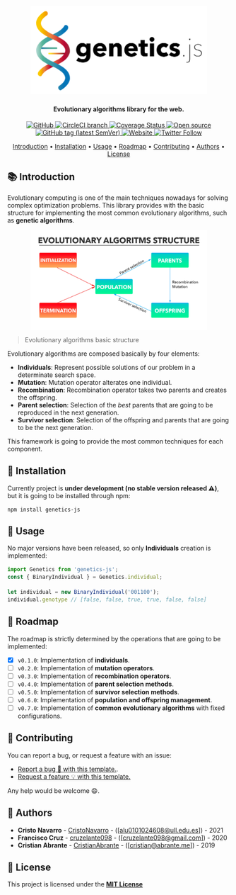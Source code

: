 <h1 align="center">
  <img src="https://github.com/GeneticsJS/GeneticsJS/raw/master/assets/images/logo.png" alt="genetics.js logo" width="400">
</h1>

<h4 align="center">
  Evolutionary algorithms library for the web.
</h4>

<p align="center">
    <a href="https://github.com/CristianAbrante/GeneticsJS/blob/master/LICENSE">
        <img alt="GitHub" src="https://img.shields.io/github/license/CristianAbrante/GeneticsJS.svg">
    </a>
    <a href="https://circleci.com/gh/CristianAbrante/workflows/GeneticsJS">
        <img alt="CircleCI branch" src="https://img.shields.io/circleci/project/github/CristianAbrante/GeneticsJS/master.svg">
    </a>
    <a href="https://coveralls.io/github/CristianAbrante/GeneticsJS">
        <img src='https://coveralls.io/repos/github/CristianAbrante/GeneticsJS/badge.svg?branch=master' alt='Coverage Status' />
    </a>
    <a href="https://github.com/ellerbrock/open-source-badges/">
        <img src="https://badges.frapsoft.com/os/v1/open-source.svg?v=103g" alt="Open source">
    </a>
    <a href="https://coveralls.io/github/CristianAbrante/GeneticsJS">
        <img alt="GitHub tag (latest SemVer)" src="https://img.shields.io/github/tag/CristianAbrante/GeneticsJS.svg">
    </a>
    <a href="https://geneticsjs.wordpress.com/">
        <img alt="Website" src="https://img.shields.io/website/https/geneticsjs.wordpress.com.svg">
    </a>
    <a href="https://twitter.com/GeneticsJs">
        <img alt="Twitter Follow" src="https://img.shields.io/twitter/follow/GeneticsJS.svg?label=Follow&style=social">
    </a>
</p>

<p align="center">
  <a href="#introduction">Introduction</a> •
  <a href="#installation">Installation</a> •
  <a href="#usage">Usage</a> •
  <a href="#roadmap">Roadmap</a> •
  <a href="#contributing">Contributing</a> •
  <a href="#authors">Authors</a> •
  <a href="#license">License</a>
</p>

## 📚 Introduction
Evolutionary computing is one of the main techniques nowadays
for solving complex optimization problems. This library provides 
with the basic structure for implementing the most common evolutionary
algorithms, such as **genetic algorithms**.

<p align="center">
    <img src="https://github.com/GeneticsJS/GeneticsJS/raw/master/assets/images/ea-structure.jpg" align="center" alt="drawing" width="400"/>
</p>

> Evolutionary algorithms basic structure

Evolutionary algorithms are composed basically by four elements:

* **Individuals**: Represent possible solutions of our problem in a determinate search space.
* **Mutation**: Mutation operator alterates one individual.
* **Recombination**: Recombination operator takes two parents and creates the offspring.
* **Parent selection**: Selection of the *best* parents that are going to be reproduced in the next generation.
* **Survivor selection**: Selection of the offspring and parents that are going to be the next generation.
 
This framework is going to provide the most common techniques for each component.

## 🔧 Installation
Currently project is **under development (no stable version released :warning:)**, but it is going to be installed
through npm:

```
npm install genetics-js
```

## 🧬 Usage
No major versions have been released, so only **Individuals** creation is implemented:
```typescript
import Genetics from 'genetics-js';
const { BinaryIndividual } = Genetics.individual;

let individual = new BinaryIndividual('001100');
individual.genotype // [false, false, true, true, false, false]
```

## 🌠 Roadmap
The roadmap is strictly determined by the operations that are going to be 
implemented:

- [x] `v0.1.0`: Implementation of **individuals**.
- [ ] `v0.2.0`: Implementation of **mutation operators**.
- [ ] `v0.3.0`: Implementation of **recombination operators**.
- [ ] `v0.4.0`: Implementation of **parent selection methods**.
- [ ] `v0.5.0`: Implementation of **survivor selection methods**.
- [ ] `v0.6.0`: Implementation of **population and offspring management**.
- [ ] `v0.7.0`: Implementation of **common evolutionary algorithms** with fixed configurations.

## 👐 Contributing
You can report a bug, or request a feature with an issue:

* [Report a bug 🐛 with this template.](https://github.com/CristianAbrante/GeneticsJS/issues/new?assignees=&labels=&template=bug-report.md&title=%3Abug%3A).
* [Request a feature 💡 with this template.](https://github.com/CristianAbrante/GeneticsJS/issues/new?assignees=&labels=&template=feature_request.md&title=)

Any help would be welcome :smile:.

## 💪 Authors
* **Cristo Navarro** - [CristoNavarro](https://github.com/CristoNavarro) - ([alu0101024608@ull.edu.es]) - 2021
* **Francisco Cruz** - [cruzelante098](https://github.com/cruzelante098) - ([cruzelante098@gmail.com]) - 2020
* **Cristian Abrante** - [CristianAbrante](https://github.com/CristianAbrante) - ([cristian@abrante.me]) - 2019

## 📝 License
This project is licensed under the **[MIT License](https://github.com/GeneticsJS/GeneticsJS/blob/master/LICENSE)**
